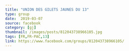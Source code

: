 ```yaml
---
title: "UNION DES GILETS JAUNES DU 13"
type: group
date:  2019-03-07
source: facebook
category: [gj]
thumbnail: /images/posts/812043738966105.jpg
tags: [FR,FR-PAC,13]
link: https://www.facebook.com/groups/812043738966105/
---
```

